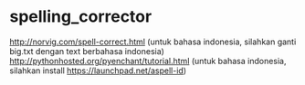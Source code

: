 # spelling_corrector
http://norvig.com/spell-correct.html (untuk bahasa indonesia, silahkan ganti big.txt dengan text berbahasa indonesia) <br>
http://pythonhosted.org/pyenchant/tutorial.html (untuk bahasa indonesia, silahkan install https://launchpad.net/aspell-id) <br>
 
